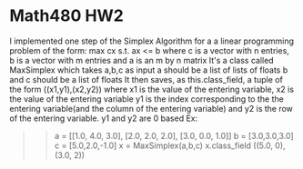 Math480 HW2
=======
I implemented one step of the Simplex Algorithm for a 
a linear programming problem of the form:
max cx
s.t. ax <= b
where c is a vector with n entries, b is a vector with m entries
and a is an m by n matrix
It's a class called MaxSimplex which takes a,b,c as input
a should be a list of lists of floats
b and c should be a list of floats
It then saves, as this.class_field, a tuple of the form ((x1,y1),(x2,y2))
where x1 is the value of the entering variable, x2 is the value of the entering variable
y1 is the index corresponding to the the entering variable(and the column of the entering variable)
and y2 is the row of the entering variable. y1 and y2 are 0 based
Ex:
>>a = [[1.0, 4.0, 3.0], [2.0, 2.0, 2.0], [3.0, 0.0, 1.0]]
>>b = [3.0,3.0,3.0]
>>c = [5.0,2.0,-1.0]
>>x = MaxSimplex(a,b,c)
>>x.class_field
>>((5.0, 0), (3.0, 2))
